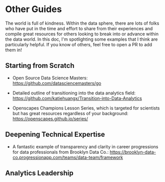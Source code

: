 # Other Guides

The world is full of kindness. Within the data sphere, there are lots of folks who have put in the time and effort to share from their experiences and compile great resources for others looking to break into or advance within the data world. In this doc, I'm spotlighting some examples that I think are particularly helpful. If you know of others, feel free to open a PR to add them in!

## Starting from Scratch

- Open Source Data Science Masters: https://github.com/datasciencemasters/go

- Detailed outline of transitioning into the data analytics field: https://github.com/katiehuangx/Transition-into-Data-Analytics

- Openscapes Champions Lesson Series, which is targeted for scientists but has great resources regardless of your background: https://openscapes.github.io/series/

## Deepening Technical Expertise

- A fantastic example of transparency and clarity in career progressions for data professionals from Brooklyn Data Co.: https://brooklyn-data-co.progressionapp.com/teams/data-team/framework

## Analytics Leadership

